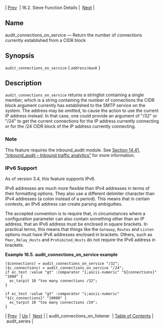 | [Prev](sieve.ref.audit_connections_on_listener)  | 16.2. Sieve Function Details |  [Next](sieve.ref.audit_series) |

<a name="sieve.ref.audit_connections_on_service"></a>
## Name

audit_connections_on_service — Return the number of connections currently established from a CIDR block

## Synopsis

`audit_connections_on_service` { *`address/mask`* }

<a name="idp28618752"></a>
## Description

`audit_connections_on_service` returns a stringlist containing a single member, which is a string containing the number of connections the CIDR block argument currently has established to the SMTP service on the system. The address may be omitted, to cause the action to use the current IP address instead. In that case, one could provide an argument of "/32" or "/24" to get the current connections for the IP address currently connecting or for the /24 CIDR block of the IP address currently connecting.

### Note

This feature requires the inbound_audit module. See [Section 14.41, “inbound_audit – Inbound traffic analytics”](modules.inbound_audit "14.41. inbound_audit – Inbound traffic analytics") for more information.

### IPv6 Support

As of version 3.4, this feature supports IPv6.

IPv6 addresses are much more flexible than IPv4 addresses in terms of their formatting options. They also use a different delimiter character than IPv4 addresses (a colon instead of a period). This means that in certain contexts, an IPv6 address can create parsing ambiguities.

The accepted convention is to require that, in circumstances where a configuration parameter can also contain something other than an IP address, that an IPv6 address must be enclosed in square brackets. In practical terms, this means that things like the `Gateway`, `Routes` and `Listen` options must have IPv6 addresses enclosed in brackets. Others, such as `Peer`, `Relay_Hosts` and `Prohibited_Hosts` do not require the IPv6 address in brackets.

<a name="example.audit_connections_on_service"></a>

**Example 16.5. audit_connections_on_service example**

```
($connections) = audit_connections_on_service "/32";
($c_connections) = audit_connections_on_service "/24";
if ec_test :value "gt" :comparator "i;ascii-numeric" "${connections}" "1000" {
  ec_tarpit 10 "too many connections /32";
}

if ec_test :value "gt" :comparator "i;ascii-numeric" "${c_connections}" "10000" {
  ec_tarpit 10 "too many connections /24";
}
```

| [Prev](sieve.ref.audit_connections_on_listener)  | [Up](sieve.ref.files) |  [Next](sieve.ref.audit_series) |
| audit_connections_on_listener  | [Table of Contents](index) |  audit_series |
